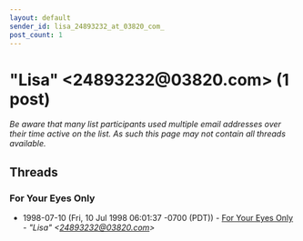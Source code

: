 ```yaml
---
layout: default
sender_id: lisa_24893232_at_03820_com_
post_count: 1
---
```


# "Lisa" <24893232<span>@</span>03820.com> (1 post)

_Be aware that many list participants used multiple email addresses over their time active on the list. As such this page may not contain all threads available._

## Threads

### For Your Eyes Only
+ 1998-07-10 (Fri, 10 Jul 1998 06:01:37 -0700 (PDT)) - [For Your Eyes Only](/archive/1998/07/fbbc8acc049ae7b8eda14d6442c545ebcb685275aaabefb748bd7732cdfd2ae8) - _"Lisa" \<24893232@03820.com\>_

